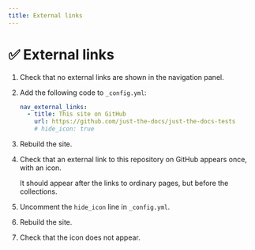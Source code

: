 ```yaml
---
title: External links
---
```


# ✅ External links

1.  Check that no external links are shown in the navigation panel.

1.  Add the following code to `_config.yml`:

    ```yaml
    nav_external_links:
      - title: This site on GitHub
        url: https://github.com/just-the-docs/just-the-docs-tests
        # hide_icon: true
    ```

1.  Rebuild the site.

1.  Check that an external link to this repository on GitHub appears once, with an icon.
    
    It should appear after the links to ordinary pages, but before the collections.

1.  Uncomment the `hide_icon` line in `_config.yml`.

1.  Rebuild the site.

1.  Check that the icon does not appear.
